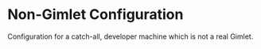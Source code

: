 # Non-Gimlet Configuration

Configuration for a catch-all, developer machine which is not a
real Gimlet.
